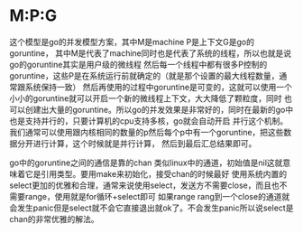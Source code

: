 # M:P:G

这个模型是go的并发模型方案，其中M是machine P是上下文G是go的goruntine，
其中M是代表了machine同时也是代表了系统的线程，所以也就是说go的goruntine其实是用户级的微线程
然后每一个线程中都有很多P控制的goruntine，这些P是在系统运行前就确定的（就是那个设置的最大线程数量，通常跟系统保持一致）
然后再使用的过程中goruntine是可变的，这就可以使用一个小小的goruntine就可以开启一个新的微线程上下文，大大降低了颗粒度，同时
也可以创建出大量的goruntine。所以go的并发效果是非常好的，同时在最新的go中也是支持并行的，只要计算机的cpu支持多核，go就会自动开启
并行这个机制。我们通常可以使用跟内核相同的数量的p然后每个p中有一个goruntine，把这些数据分开进行计算，这个时候就是并行计算，
然后到最后汇总结果即可。

go中的goruntine之间的通信是靠的chan 类似linux中的通道，初始值是nil这就意味着它是引用类型。要用make来初始化，接受chan的时候最好
使用系统内置的select更加的优雅和合理，通常来说使用select，发送方不需要close，而且也不需要range，使用就是for循环+select即可
如果range rang到一个close的通道就会发生panic但是select就不会它直接退出就ok了。不会发生panic所以说select是chan的非常优雅的解法。
